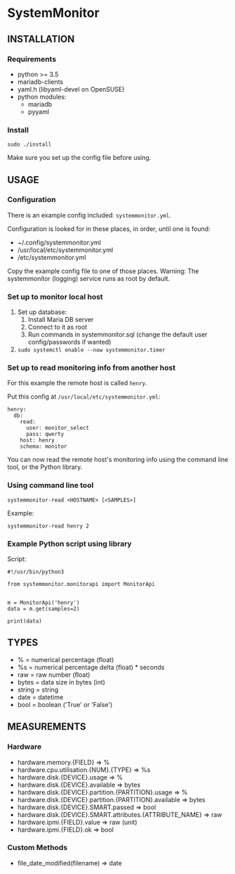 # SystemMonitor

## INSTALLATION

### Requirements

* python >= 3.5
* mariadb-clients
* yaml.h (libyaml-devel on OpenSUSE)
* python modules:
	* mariadb
	* pyyaml

### Install

```
sudo ./install
```

Make sure you set up the config file before using.

## USAGE

### Configuration

There is an example config included: `systemmonitor.yml`.

Configuration is looked for in these places, in order, until one is found:

* \~/.config/systemmonitor.yml
* /usr/local/etc/systemmonitor.yml
* /etc/systemmonitor.yml

Copy the example config file to one of those places. Warning: The systemmonitor (logging) service runs as root by default.

### Set up to monitor local host

1. Set up database:
	1. Install Maria DB server
	2. Connect to it as root
	3. Run commands in systemmonitor.sql (change the default user config/passwords if wanted)
2. ```sudo systemctl enable --now systemmonitor.timer```

### Set up to read monitoring info from another host

For this example the remote host is called `henry`.

Put this config at `/usr/local/etc/systemmonitor.yml`:

```
henry:
  db:
    read:
      user: monitor_select
      pass: qwerty
    host: henry
    schema: monitor
```

You can now read the remote host's monitoring info using the command line tool, or the Python library.

### Using command line tool

```
systemmonitor-read <HOSTNAME> [<SAMPLES>]
```

Example:
```
systemmonitor-read henry 2
```

### Example Python script using library


Script:

```
#!/usr/bin/python3

from systemmonitor.monitorapi import MonitorApi


m = MonitorApi('henry')
data = m.get(samples=2)

print(data)
```

## TYPES

* % = numerical percentage (float)
* %s = numerical percentage delta (float) * seconds
* raw = raw number (float)
* bytes = data size in bytes (int)
* string = string
* date = datetime
* bool = boolean ('True' or 'False')


## MEASUREMENTS

### Hardware
* hardware.memory.{FIELD} => %
* hardware.cpu.utilisation.{NUM}.{TYPE} => %s
* hardware.disk.{DEVICE}.usage => %
* hardware.disk.{DEVICE}.available => bytes
* hardware.disk.{DEVICE}.partition.{PARTITION}.usage => %
* hardware.disk.{DEVICE}.partition.{PARTITION}.available => bytes
* hardware.disk.{DEVICE}.SMART.passed => bool
* hardware.disk.{DEVICE}.SMART.attributes.{ATTRIBUTE_NAME} => raw
* hardware.ipmi.{FIELD}.value => raw (unit)
* hardware.ipmi.{FIELD}.ok => bool

### Custom Methods
* file_date_modified(filename) => date
